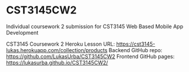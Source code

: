 # CST3145CW2
Individual coursework 2 submission for CST3145 Web Based Mobile App Development

CST3145 Coursework 2 Heroku Lesson URL:
https://cst3145-lukas.herokuapp.com/collection/products
Backend GitHub repo:
https://github.com/LukasUrba/CST3145CW2
Frontend GitHub pages:
https://lukasurba.github.io/CST3145CW2/
